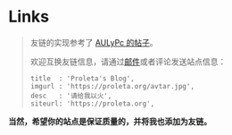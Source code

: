 <br>
<br>
<br>
<br>
<br>
<br>
<br>
<br>
<br>
<br>


# Links
> 友链的实现参考了 [AULyPc 的帖子](https://aulypc1.github.io/friends/)。
>
> 欢迎互换友链信息，请通过[邮件](mailto:pro1etac@gmail.com)或者评论发送站点信息：
> ```
> title  : 'Proleta's Blog',
> imgurl : 'https://proleta.org/avtar.jpg',
> desc   : '请给我以火',
> siteurl: 'https://proleta.org',
> ```
>
**当然，希望你的站点是保证质量的，并将我也添加为友链。**

